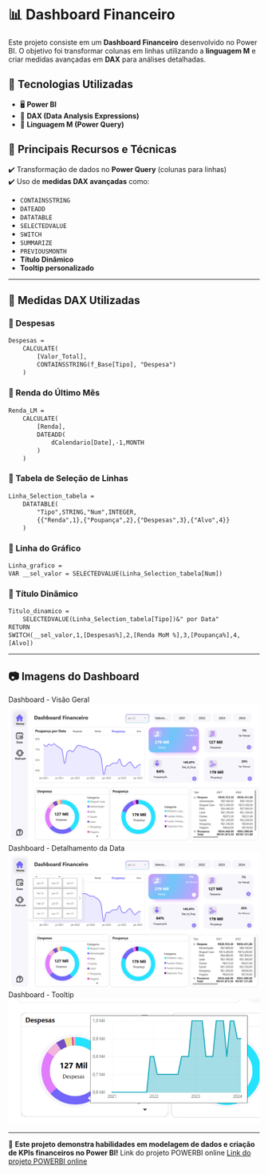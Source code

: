 # 📊 Dashboard Financeiro

Este projeto consiste em um **Dashboard Financeiro** desenvolvido no Power BI. O objetivo foi transformar colunas em linhas utilizando a **linguagem M** e criar medidas avançadas em **DAX** para análises detalhadas.

## 🔹 Tecnologias Utilizadas

- 🖥️ **Power BI**
- 🔢 **DAX (Data Analysis Expressions)**
- 📝 **Linguagem M (Power Query)**

## 🎯 Principais Recursos e Técnicas

✔️ Transformação de dados no **Power Query** (colunas para linhas) <br>
✔️ Uso de **medidas DAX avançadas** como:
   - `CONTAINSSTRING`
   - `DATEADD`
   - `DATATABLE`
   - `SELECTEDVALUE`
   - `SWITCH`
   - `SUMMARIZE`
   - `PREVIOUSMONTH`
   - **Título Dinâmico**
   - **Tooltip personalizado**

---

## 📌 Medidas DAX Utilizadas

### 🔹 Despesas
```DAX
Despesas = 
    CALCULATE(
        [Valor_Total], 
        CONTAINSSTRING(f_Base[Tipo], "Despesa")
    )
```

### 🔹 Renda do Último Mês
```DAX
Renda_LM = 
    CALCULATE(
        [Renda],
        DATEADD(
            dCalendario[Date],-1,MONTH
        )
    )
```

### 🔹 Tabela de Seleção de Linhas
```DAX
Linha_Selection_tabela = 
    DATATABLE(
        "Tipo",STRING,"Num",INTEGER,
        {{"Renda",1},{"Poupança",2},{"Despesas",3},{"Alvo",4}}
    )
```

### 🔹 Linha do Gráfico
```DAX
Linha_grafico = 
VAR __sel_valor = SELECTEDVALUE(Linha_Selection_tabela[Num])
```

### 🔹 Título Dinâmico
```DAX
Titulo_dinamico = 
    SELECTEDVALUE(Linha_Selection_tabela[Tipo])&" por Data"
RETURN
SWITCH(__sel_valor,1,[Despesas%],2,[Renda MoM %],3,[Poupança%],4,[Alvo])
```

---

## 📷 Imagens do Dashboard
Dashboard - Visão Geral
![Dashboard - Visão Geral](./imagens/dashboard_geral.png)
Dashboard - Detalhamento da Data
![Dashboard - Detalhamento da Data](./imagens/dashboard_detalhado.png)
Dashboard - Tooltip <br>
![Dashboard - Tooltip](./imagens/dashboard_tooltip.png)

---

🚀 **Este projeto demonstra habilidades em modelagem de dados e criação de KPIs financeiros no Power BI!**
Link do projeto POWERBI online
[Link do projeto POWERBI online](https://app.powerbi.com/view?r=eyJrIjoiN2ViNjBhYzgtYWI4MC00ZmJmLThmZmUtYzRkYWYyNzFiNmRjIiwidCI6IjFmNWZjOTZjLWYzYzgtNGNlZi05OGRhLWE4MmMwZTNlYzgwYSJ9)
